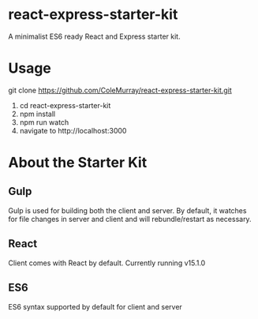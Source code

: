# react-express-starter-kit
A minimalist ES6 ready React and Express starter kit. 


# Usage
git clone https://github.com/ColeMurray/react-express-starter-kit.git

1. cd react-express-starter-kit
2. npm install
3. npm run watch
4. navigate to http://localhost:3000



# About the Starter Kit

## Gulp
Gulp is used for building both the client and server. By default, it watches for file changes in server and client
and will rebundle/restart as necessary.

## React
Client comes with React by default. Currently running v15.1.0

## ES6
ES6 syntax supported by default for client and server



